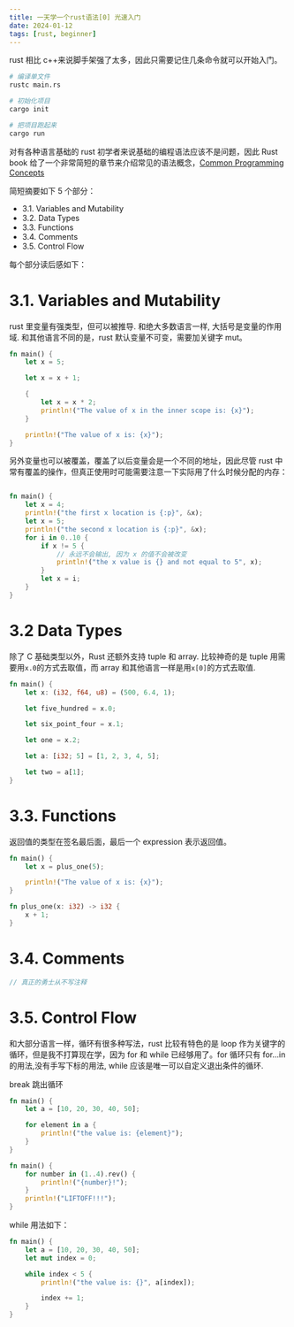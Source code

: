 ```yaml
---
title: 一天学一个rust语法[0] 光速入门
date: 2024-01-12
tags: [rust, beginner]
---
```


rust 相比 c++来说脚手架强了太多，因此只需要记住几条命令就可以开始入门。

```bash
# 编译单文件
rustc main.rs

# 初始化项目
cargo init

# 把项目跑起来
cargo run

```

对有各种语言基础的 rust 初学者来说基础的编程语法应该不是问题，因此 Rust book 给了一个非常简短的章节来介绍常见的语法概念，[Common Programming Concepts](https://doc.rust-lang.org/book/ch03-00-common-programming-concepts.html)

简短摘要如下 5 个部分：

- 3.1. Variables and Mutability
- 3.2. Data Types
- 3.3. Functions
- 3.4. Comments
- 3.5. Control Flow

每个部分读后感如下：

# 3.1. Variables and Mutability

rust 里变量有强类型，但可以被推导. 和绝大多数语言一样, 大括号是变量的作用域. 和其他语言不同的是，rust 默认变量不可变，需要加关键字 mut。

```rust
fn main() {
    let x = 5;

    let x = x + 1;

    {
        let x = x * 2;
        println!("The value of x in the inner scope is: {x}");
    }

    println!("The value of x is: {x}");
}
```

另外变量也可以被覆盖，覆盖了以后变量会是一个不同的地址，因此尽管 rust 中常有覆盖的操作，但真正使用时可能需要注意一下实际用了什么时候分配的内存：

```rust

fn main() {
    let x = 4;
    println!("the first x location is {:p}", &x);
    let x = 5;
    println!("the second x location is {:p}", &x);
    for i in 0..10 {
        if x != 5 {
            // 永远不会输出, 因为 x 的值不会被改变
            println!("the x value is {} and not equal to 5", x);
        }
        let x = i;
    }
}

```

# 3.2 Data Types

除了 C 基础类型以外，Rust 还额外支持 tuple 和 array.
比较神奇的是 tuple 用需要用`x.0`的方式去取值，而 array 和其他语言一样是用`x[0]`的方式去取值.

```rust
fn main() {
    let x: (i32, f64, u8) = (500, 6.4, 1);

    let five_hundred = x.0;

    let six_point_four = x.1;

    let one = x.2;

    let a: [i32; 5] = [1, 2, 3, 4, 5];

    let two = a[1];
}

```

# 3.3. Functions

返回值的类型在签名最后面，最后一个 expression 表示返回值。

```rust
fn main() {
    let x = plus_one(5);

    println!("The value of x is: {x}");
}

fn plus_one(x: i32) -> i32 {
    x + 1;
}

```

# 3.4. Comments

```rust
// 真正的勇士从不写注释
```

# 3.5. Control Flow

和大部分语言一样，循环有很多种写法，rust 比较有特色的是 loop 作为关键字的循环，但是我不打算现在学，因为 for 和 while 已经够用了。for 循环只有 for...in 的用法,没有手写下标的用法, while 应该是唯一可以自定义退出条件的循环.

break 跳出循环

```rust
fn main() {
    let a = [10, 20, 30, 40, 50];

    for element in a {
        println!("the value is: {element}");
    }
}

fn main() {
    for number in (1..4).rev() {
        println!("{number}!");
    }
    println!("LIFTOFF!!!");
}

```

while 用法如下：

```rust
fn main() {
    let a = [10, 20, 30, 40, 50];
    let mut index = 0;

    while index < 5 {
        println!("the value is: {}", a[index]);

        index += 1;
    }
}
```
